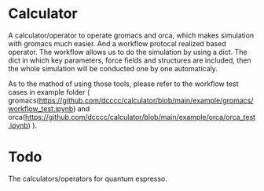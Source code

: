 # Calculator
A calculator/operator to operate gromacs and orca, which makes simulation with gromacs much easier. And a workflow protocal realized based operator. The workflow allows us to do the simulation by using a dict. The dict in which key parameters, force fields and structures are included, then the whole simulation will be conducted one by one automaticaly. 

As to the mathod of using those tools, please refer to the workflow test cases in example folder ( gromacs(https://github.com/dcccc/calculator/blob/main/example/gromacs/workflow_test.ipynb) and orca(https://github.com/dcccc/calculator/blob/main/example/orca/orca_test.ipynb) ).



# Todo

The calculators/operators for quantum espresso.
